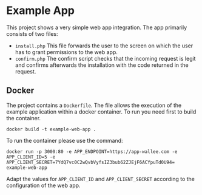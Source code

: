 # Example App

This project shows a very simple web app integration. The app primarily consists of two files:

* `install.php` This file forwards the user to the screen on which the user has to grant permissions to the web app.
* `confirm.php` The confirm script checks that the incoming request is legit and confirms afterwards the installation with the code returned in the request.

## Docker

The project contains a `Dockerfile`. The file allows the execution of the example application within a docker container. To run you need first 
to build the container.

``
docker build -t example-web-app .
``

To run the container please use the command:

``
docker run -p 3000:80 -e APP_ENDPOINT=https://app-wallee.com -e APP_CLIENT_ID=5 -e APP_CLIENT_SECRET=7YdQ7vc0C2wQvbVyfsIZ3bub62ZJEjF6ACYpuTd0U94= example-web-app
``

Adapt the values for `APP_CLIENT_ID` and `APP_CLIENT_SECRET` according to the configuration of the web app.